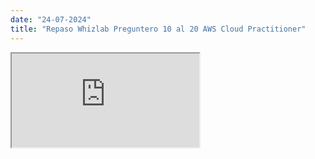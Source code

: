 ```yaml
---
date: "24-07-2024"
title: "Repaso Whizlab Preguntero 10 al 20 AWS Cloud Practitioner"
---
```

<iframe src="https://www.youtube.com/embed/OhmpQCgLf1M" allowfullscreen></iframe>
